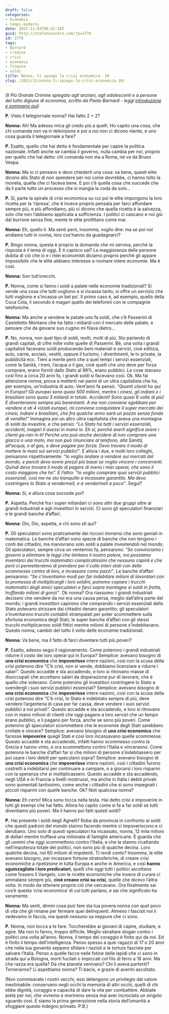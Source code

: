 ```yaml
---
draft: false
categories:
- Economia
- tempi-moderni
date: 2011-11-03T06:41:18Z
guid: http://stefanocecere.com/?p=2776
id: 2776
tags:
- Barnard
- crimine
- crisi
- economia
- finanza
- soldi
title: Nonna, ti spiego la crisi economica. 10
slug: /2011/11/nonna-ti-spiego-la-crisi-economica-10/
---
```


_(Il Più Grande Crimine spiegato agli anziani, agli adolescenti e a persone del tutto digiune di economia, scritto da Paolo Barnard - leggi [introduzione e sommario qui](http://stefanocecere.com/2011/10/24/vi-spiego-la-crisi-economica/ "Vi spiego la crisi economica"))_

**P.** Visto il telegiornale nonna? Hai fatto 2 + 2?

**Nonna:** Ah! Ma adesso mica gli credo più a quelli. Ho capito una cosa, che chi comanda non va in televisione e poi a noi non ci dicono niente, e uno cosa guarda il telegiornale a fare?

**P.** Esatto, quello che hai detto è fondamentale per capire la politica nazionale. Infatti anche se cambia il governo, nulla cambia per noi, proprio per quello che hai detto: chi comanda non sta a Roma, né va da Bruno Vespa.

**Nonna:** Ma io ci pensavo e devo chiederti una cosa: va bene, questi elite dicono allo Stato di non spendere per noi come dovrebbe, ci hanno tolto la moneta, quella che ci faceva bene. E poi c’è quella cosa che succede che da lì parte tutto un processo che si mangia la coda da solo…

**P.** Sì, parte la spirale di crisi economica su cui poi le elite impongono la loro ricetta per la ‘ripresa’, che è invece proprio pensata per farci affondare sempre più, e più affondiamo, più ci dicono che quella ricetta è la salvezza, solo che non l’abbiamo applicata a sufficienza. I politici ci cascano e noi giù dal burrone senza fine, mente le elite profittano come mai.

**Nonna:** Eh, quello lì. Ma senti però, insomma, voglio dire: ma se poi noi andiamo tutti in rovina, loro cos’hanno da guadagnarci?

**P.** Bingo nonna, questa è proprio la domanda che mi serviva, perché la risposta è il tema di oggi. E ti capisco sai? La maggioranza delle persone dubita di ciò che io e i miei economisti diciamo proprio perché gli appare impossibile che le elite abbiano interesse a rovinare intere economie. Ma è così.

**Nonna:** Son tutt’orecchi.

**P.** Nonna, come si fanno i soldi a palate nelle economie tradizionali? Si vende una cosa che tutti vogliono e si incassa tanto; si offre un servizio che tutti vogliono e s’incassa un bel po’. Il primo caso è, ad esempio, quello della Coca Cola, il secondo è magari quello dei telefonini con le compagnie telefoniche.

**Nonna:** Ma anche a vendere le patate uno fa soldi, che c’è Passerini di Castelletto Montano che ha fatto i miliardi con il mercato delle patate, e pensare che da giovane suo cugino mi filava dietro…

**P.** No, nonna, non quel tipo di soldi, molti, molti di più. Sto parlando di grandi capitali, di cifre mille volte quelle di Passerini. Bè, una volta i grandi capitalisti facevano soldi producendo beni materiali e servizi, cioè edilizia, auto, carne, acciaio, vestiti, oppure il turismo, i divertimenti, le tv private, la pubblicità ecc. Tieni a mente però che a quei tempi i servizi essenziali, come la Sanità, i treni, l’acqua o il gas, cioè quelli che uno deve per forza comprare, erano forniti dallo Stato al 99%, erano pubblici. Le cose stavano così fino a circa 20 anni fa, i grandi soldi si facevano così. Ok. Ma fai attenzione nonna, prova a metterti nei panni di un ultra capitalista che ha, per esempio, un’industria di auto. Vent’anni fa pensò: _“Quanti clienti ho qui in Europa? Gli europei sono quasi 500 milioni, mentre i cinesi, gli indiani e i brasiliani sono quasi 3 miliardi in totale. Accidenti! Sono quasi 6 volte di più! E diventeranno sempre più benestanti. A me non conviene sgobbare per vendere a sti 4 viziati europei, mi conviene conquistare il super mercato dei cinesi, indiani e brasiliani, che fra qualche anno sarà un pozzo senza fondo di vendite!”_ Immagina poi un altro ultra capitalista che aveva una montagna di soldi da investire, e che pensò: _“Lo Stato ha tutti i servizi essenziali, accidenti, magari li avessi in mano io. Eh sì, perché averli significa avere i clienti ga-ran-ti-ti! Perché uno può anche decidere di non comprare una giacca o una moto, ma non può rinunciare al telefono, alla Sanità, all’acqua, o al gas, e deve pagare per forza. Devo trovare il modo di mettere le mani sui servizi pubblici”_. E allora i due, e molti loro colleghi, pensarono rispettivamente: _“Io voglio andare a vendere sui mercati del mondo, e perciò devo avere prezzi più bassi se voglio vincere i concorrenti. Quindi devo trovare il modo di pagare di meno i miei operai, che sono il costo maggiore che ho”. E l’altro: “Io voglio comprare quei servizi pubblici essenziali, così me ne sto tranquillo a incassare garantito. Ma devo costringere lo Stato a vendermeli, e a vendermeli a poco”_. Segui?

**Nonna:** Sì, e allora cosa succede poi?

**P.** Aspetta. Perché fra i super miliardari ci sono altri due gruppi oltre ai grandi industriali e agli investitori in servizi. Ci sono gli speculatori finanziari e le grandi banche d’affari.

**Nonna:** Dio, Dio, aspetta, e chi sono sti qui?

**P.** Gli speculatori sono praticamente dei ricconi immensi che sono geniali in matematica. Le banche d’affari sono specie di banche che non tengono i conti dei cittadini, ma manovrano solo soldi a palate investendoli nel mondo. Gli speculatori, sempre circa un ventennio fa, pensarono: _“Se convinciamo i governi a eliminare le leggi che limitano il nostro potere, noi possiamo inventarci dei trucchi matematici complicatissimi che nessuno capirà e che però ci permetteranno di prendere per il collo interi stati con delle scommesse contro di loro, e incassare come pazzi”_. Le banche d’affari pensarono: _“Se c’inventiamo modi per far indebitare milioni di lavoratori con la promessa di moltiplicargli i loro soldini, potremo copiare i trucchi matematici degli amici speculatori e farci sopra montagne si soldi in fretta, truffando milioni di gonzi”_. Ok nonna? Ora riassumo: i grandi industriali decisero che vendere da noi era una causa persa, meglio dall’altra parte del mondo; i grandi investitori capirono che comprando i servizi essenziali dello Stato potevano strizzare dai cittadini denaro garantito; gli speculatori s’inventarono trucchi contabili strampalati per poter scommettere sulla sfortuna economica degli Stati; le super banche d’affari con gli stessi trucchi moltiplicarono soldi fittizi mentre milioni di persone s’indebitavano. Questo nonna, cambiò del tutto il volto delle economie tradizionali.

**Nonna:** Va bene, ma il fatto di farci diventare tutti più poveri?

**P.** Esatto, adesso segui il ragionamento. Come poterono i grandi industriali ridurre il costo dei loro operai qui in Europa? Semplice: avevano bisogno di **una crisi economica** che **impoverisse** intere nazioni, così con la scusa della crisi poterono dire “C’è crisi, non si vende, dobbiamo licenziare e ridurre i salari”. Questo accadde e sta accadendo, e loro si ritrovano masse di disoccupati che accettano salari da disperazione pur di lavorare, che è quello che volevano. Come poterono gli investitori costringere lo Stato a svendergli i suoi servizi pubblici essenziali? Semplice: avevano bisogno di **una crisi economica** che **impoverisse** intere nazioni, così con la scusa della crisi poterono dire “C’è crisi, lo Stato è indebitato sempre di più, deve vendere l’argenteria di casa per far cassa, deve vendere i suoi servizi pubblici a noi privati”. Questo accadde e sta accadendo, e loro si ritrovano con in mano milioni di clienti che oggi pagano a loro servizi che un tempo erano pubblici, e li pagano per forza, anche se sono più poveri. Come poterono gli speculatori scommettere che le economie degli Stati sarebbero crollate e vincere? Semplice: avevano bisogno di **una crisi economica** che facesse **impoverire** quegli Stati e così loro incassavano quelle scommesse. Questo accadde e sta accadendo, infatti hanno scommesso contro la Grecia e hanno vinto, e ora scommettono contro l’Italia e vinceranno. Come poterono le banche d’affari far sì che milioni di persone s’indebitassero per poi usare i loro debiti per specularci sopra? Semplice: avevano bisogno di **una crisi economica** che **impoverisse** intere nazioni, così i cittadini furono costretti a indebitarsi per continuare a campare, o a giocarsi i loro risparmi con la speranza che si moltiplicassero. Questo accadde e sta accadendo, negli USA e in Francia a livelli mostruosi, ma anche in Italia i debiti privati sono aumentati tantissimo, come anche i cittadini che si sono impegnati i piccoli risparmi con quelle banche. Ok? Noti qualcosa nonna?

**Nonna:** Eh certo! Mica sono tocca nella testa. Hai detto crisi e impoverire in tutti gli esempi che hai fatto. Allora ho capito come si fa a far soldi se tutti diventiamo più poveri. Ma li hanno poi fatti questi soldi?

**P.** Hai presente i soldi degli Agnelli? Roba da provincia in confronto ai soldi che questi padroni del mondo stanno facendo mentre ci impoveriscono e ci derubano. Uno solo di questi speculatori ha incassato, nonna, 12 mila milioni di dollari mentre truffava una milionata di famiglie americane. E guarda che gli uomini che oggi scommettono contro l’Italia, e che la stanno ricattando nell’impotenza totale dei politici, non sono più di qualche decina. Loro qualche decina, noi 60 milioni di impotenti. Ti rendi conto? Insomma, le elite avevano bisogno, per incassare fortune stratosferiche, di creare crisi economiche a ripetizione in tutta Europa e anche in America, e così **hanno sguinzagliato i loro predicatori**, quelli che oggi tutti i politici ascoltano come fossero il Vangelo, con le ricette economiche che invece di curare ci ammalano sempre più, **cioè creano crisi su crisi**, quelle che dicevo l’altra volta. In modo da ottenere proprio ciò che cercavano. Ora finalmente sai cos’è questa ‘crisi economica’ di cui tutti parlano, e sai che significato ha veramente.

**Nonna:** Ma senti, dimmi cosa può fare sta tua povera nonna con quel poco di vita che gli rimane per fermare quei delinquenti. Almeno i fascisti noi li vedevamo in faccia, ma questi nessuno sa neppure che ci sono.

**P.** Nonna, non tocca a te fare. Toccherebbe ai giovani di capire, studiare, e agire. Ma non lo fanno, troppo difficile. Meglio sbraitare slogan contro i politici una volta all’anno. Nonna, il tempo del coraggio è finito qui da noi. Ed è finito il tempo dell’intelligenza. Penso spesso a quei ragazzi di 17 o 20 anni che nella tua gioventù seppero sfidare i nazisti e le torture fasciste per salvare l’Italia. Penso a quelle facce nelle fotine delle lapidi che ci sono in strada qui a Bologna, morti fucilati o impiccati col filo di ferro a 18 anni. Ma che razza era quella? Da che pianeta venivano? Chi li aveva partoriti? Torneranno? Li aspettiamo nonna? Ti bacio, e grazie di avermi ascoltato.

(Non commiserate i nostri vecchi, essi detengono un privilegio dal valore inestimabile: conservano negli occhi la memoria di altri occhi, quelli di chi ebbe dignità, coraggio e capacità di dare la vita per combattere. Abbiate pietà per noi, che vivremo e moriremo senza mai aver incrociato un singolo sguardo così. E siamo la prima generazione nella storia dell’umanità a sfoggiare questo indegno primato. P.B.)